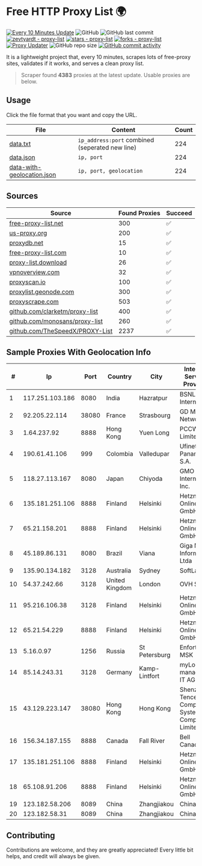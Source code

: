 
# Free HTTP Proxy List 🌍

[![Every 10 Minutes Update](https://github.com/mertguvencli/http-proxy-list/actions/workflows/main.yml/badge.svg?branch=main)](https://github.com/mertguvencli/http-proxy-list/actions/workflows/main.yml)
![GitHub](https://img.shields.io/github/license/mertguvencli/http-proxy-list)
![GitHub last commit](https://img.shields.io/github/last-commit/mertguvencli/http-proxy-list)
[![zevtyardt - proxy-list](https://img.shields.io/static/v1?label=zevtyardt&message=proxy-list&color=blue&logo=github)](https://github.com/zevtyardt/proxy-list "Go to GitHub repo")
[![stars - proxy-list](https://img.shields.io/github/stars/zevtyardt/proxy-list?style=social)](https://github.com/zevtyardt/proxy-list)
[![forks - proxy-list](https://img.shields.io/github/forks/zevtyardt/proxy-list?style=social)](https://github.com/zevtyardt/proxy-list)
[![Proxy Updater](https://github.com/zevtyardt/proxy-list/workflows/Proxy%20Updater/badge.svg)](https://github.com/zevtyardt/proxy-list/actions?query=workflow:"Proxy+Updater")
![GitHub repo size](https://img.shields.io/github/repo-size/zevtyardt/proxy-list)
[![GitHub commit activity](https://img.shields.io/github/commit-activity/m/zevtyardt/proxy-list?logo=commits)](https://github.com/zevtyardt/proxy-list/commits/main)

It is a lightweight project that, every 10 minutes, scrapes lots of free-proxy sites, validates if it works, and serves a clean proxy list.

> Scraper found **4383** proxies at the latest update. Usable proxies are below.

## Usage

Click the file format that you want and copy the URL.

|File|Content|Count|
|----|-------|-----|
|[data.txt](https://raw.githubusercontent.com/mertguvencli/http-proxy-list/main/proxy-list/data.txt)|`ip_address:port` combined (seperated new line)|224|
|[data.json](https://raw.githubusercontent.com/mertguvencli/http-proxy-list/main/proxy-list/data.json)|`ip, port`|224|
|[data-with-geolocation.json](https://raw.githubusercontent.com/mertguvencli/http-proxy-list/main/proxy-list/data-with-geolocation.json)|`ip, port, geolocation`|224|

## Sources

|Source|Found Proxies|Succeed|
|------|-------------|-------|
|[free-proxy-list.net](https://free-proxy-list.net)|300|✅|
|[us-proxy.org](https://www.us-proxy.org)|200|✅|
|[proxydb.net](http://proxydb.net)|15|✅|
|[free-proxy-list.com](https://free-proxy-list.com/?page=&port=&type%5B%5D=http&type%5B%5D=https&up_time=0&search=Search)|10|✅|
|[proxy-list.download](https://www.proxy-list.download/HTTP)|26|✅|
|[vpnoverview.com](https://vpnoverview.com/privacy/anonymous-browsing/free-proxy-servers)|32|✅|
|[proxyscan.io](https://www.proxyscan.io)|100|✅|
|[proxylist.geonode.com](https://proxylist.geonode.com/api/proxy-list?limit=300&page=1&sort_by=lastChecked&sort_type=desc&protocols=http,https)|300|✅|
|[proxyscrape.com](https://api.proxyscrape.com/v2/?request=displayproxies&protocol=http&timeout=10000&country=all&ssl=all&anonymity=all)|503|✅|
|[github.com/clarketm/proxy-list](https://raw.githubusercontent.com/clarketm/proxy-list/master/proxy-list-raw.txt)|400|✅|
|[github.com/monosans/proxy-list](https://raw.githubusercontent.com/monosans/proxy-list/main/proxies/http.txt)|260|✅|
|[github.com/TheSpeedX/PROXY-List](https://raw.githubusercontent.com/TheSpeedX/PROXY-List/master/http.txt)|2237|✅|


## Sample Proxies With Geolocation Info

|#|Ip|Port|Country|City|Internet Service Provider|
|-|--|----|-------|----|-------------------------|
|1|117.251.103.186|8080|India|Hazratpur|BSNL Internet|
|2|92.205.22.114|38080|France|Strasbourg|GD MASS Network|
|3|1.64.237.92|8888|Hong Kong|Yuen Long|PCCW IMS Limited|
|4|190.61.41.106|999|Colombia|Valledupar|Ufinet Panama S.A.|
|5|118.27.113.167|8080|Japan|Chiyoda|GMO Internet, Inc.|
|6|135.181.251.106|8888|Finland|Helsinki|Hetzner Online GmbH|
|7|65.21.158.201|8888|Finland|Helsinki|Hetzner Online GmbH|
|8|45.189.86.131|8080|Brazil|Viana|Giga Net Informática Ltda|
|9|135.90.134.182|3128|Australia|Sydney|SoftLayer|
|10|54.37.242.66|3128|United Kingdom|London|OVH SAS|
|11|95.216.106.38|3128|Finland|Helsinki|Hetzner Online GmbH|
|12|65.21.54.229|8888|Finland|Helsinki|Hetzner Online GmbH|
|13|5.16.0.97|1256|Russia|St Petersburg|Enforta-MSK|
|14|85.14.243.31|3128|Germany|Kamp-Lintfort|myLoc managed IT AG|
|15|43.129.223.147|38080|Hong Kong|Hong Kong|Shenzhen Tencent Computer Systems Company Limited|
|16|156.34.187.155|8888|Canada|Fall River|Bell Canada|
|17|135.181.251.106|8888|Finland|Helsinki|Hetzner Online GmbH|
|18|65.108.91.206|8888|Finland|Helsinki|Hetzner Online GmbH|
|19|123.182.58.206|8089|China|Zhangjiakou|Chinanet|
|20|123.182.58.31|8089|China|Zhangjiakou|Chinanet|



## Contributing

Contributions are welcome, and they are greatly appreciated! Every
little bit helps, and credit will always be given.


